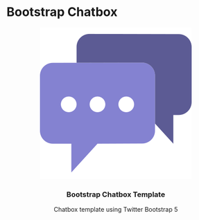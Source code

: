 # Bootstrap Chatbox

<p align="center">
  <img src="https://raw.githubusercontent.com/sistematico/bootstrap-chatbox/main/assets/img/logo-purple.png" alt="Bootstrap Chatbox">
</p>

<h3 align="center">Bootstrap Chatbox Template</h3>

<p align="center">Chatbox template using Twitter Bootstrap 5</p>